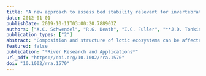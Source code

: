 ```yaml
---
title: "A new approach to assess bed stability relevant for invertebrate communities in upland streams"
date: 2012-01-01
publishDate: 2019-10-11T03:00:20.788903Z
authors: ["A.C. Schwendel", "R.G. Death", "I.C. Fuller", "**J.D. Tonkin**"]
publication_types: ["2"]
abstract: "Composition and structure of lotic ecosystems can be affected by substrate instability. Consequently stream ecologists have used various methods to determine bed stability characteristics. However, the link between community composition and these measurements varies because benthic biota often responds to combinations of bed stability characteristics. This paper presents a protocol to determine reach-scale stream bed stability in mountain streams which is relevant for invertebrate communities (Stream Bed Stability for Invertebrates, SBSI). The approach is calibrated on community composition response to bed stability but does not measure any single bed stability characteristic per se. It consists of 13 parameters that are assessed once at each reach with minimal instrumentation and low interference with the substrate. These 13 parameters cover aspects of sediment supply from banks, transport capacity and substrate erodibility as well as effects of particle transport on channel bottom structures, substrate assemblage and single grains. Application of the SBSI protocol improved the relationship between bed stability and community diversity compared to when conventional bed stability measures were employed. The SBSI protocol provides a cost-effective and time-effective assessment method for bed stability and its application can facilitate research on invertebrate community response to physical disturbance."
featured: false
publication: "*River Research and Applications*"
url_pdf: "https://doi.org/10.1002/rra.1570"
doi: "10.1002/rra.1570"
---
```


